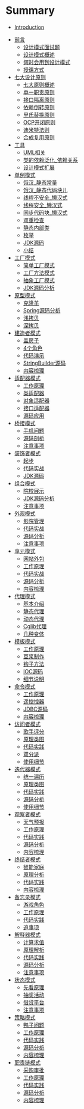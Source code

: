 # Summary

* [Introduction](./README.md)
- [前言]()
    - [设计模式面试题](./01_设计抹水泥面试题.md)
    - [设计模式概述](./02_设计模式概述.md)
    - [何时会用到设计模式](./03_何时会用到设计模式.md)
    - [授课方式](./04_授课方式.md)
- [七大设计原则]()
    - [七大原则概述](./05_七大原则.md)
    - [单一职责原则](./06_单一职责原则.md)
    - [接口隔离原则](./08_接口隔离原则.md)
    - [依赖倒转原则](./11_依赖倒转原则.md)
    - [里氏替换原则](./14_里氏替换原则.md)
    - [OCP开闭原则](./16_开闭原则.md)
    - [迪米特法则](./19_迪米特法则.md)
    - [合成复用原则](./22_合成复用原则.md)
- [工具]()
    - [UML相关](./23_UML相关.md)
    - [类的依赖泛化_依赖关系](./25_类的依赖泛化_依赖关系.md)
    - [设计模式扩展](./26_设计模式扩展.md)
- [单例模式]()
    - [饿汉_静态常量](./29_单例_饿汉_静态常量.md)
    - [饿汉_静态代码块儿](./30_单例_饿汉_静态代码块儿.md)
    - [线程不安全_懒汉式](./31_单例_线程不安全_懒汉式.md)
    - [线程安全_懒汉式](./32_单例_线程安全_懒汉式.md)
    - [同步代码块_懒汉式](./33_单例_同步代码块_懒汉式.md)
    - [双重检查](./34_单例_双重检查.md)
    - [静态内部类](./35_单例_静态内部类.md)
    - [枚举](./36_单例_枚举.md)
    - [JDK源码](./37_单例_JDK源码.md)
    - [小结](./38_单例_小结.md)
- [工厂模式]()
    - [简单工厂模式](./39_工厂模式_简单工厂模式.md)
    - [工厂方法模式](./43_工厂模式_工厂方法模式.md)
    - [抽象工厂模式](./45_工厂模式_抽象工厂模式.md)
    - [JDK源码分析](./46_工厂模式_JDK源码分析.md)
- [原型模式]()
    - [克隆羊](./49_原型模式_克隆羊.md)
    - [Spring源码分析](./51_原型模式_源码分析.md)
    - [浅拷贝](./52_原型模式_浅拷贝.md)
    - [深拷贝](./54_原型模式_深拷贝.md)
- [建造者模式]()
    - [盖房子](./55_建造者模式_盖房子.md)
    - [4个角色](./56_建造者模式_4个角色.md)
    - [代码演示](./57_建造者模式_代码演示.md)
    - [StringBuilder源码](./58_建造者模式_源码分析.md)
    - [内容梳理](./59_建造者模式_内容梳理.md)
- [适配器模式]()
    - [工作原理](./60_适配器模式_工作原理.md)
    - [类适配器](./61_类适配器_电压问题.md)
    - [对象适配器](./62_对象适配器_电压问题.md)
    - [接口适配器](./63_接口适配器_电压问题.md)
    - [源码应用](./64_适配器模式_源码分析.md)
- [桥接模式]()
    - [手机问题](./65_桥接模式_手机问题.md)
    - [源码剖析](./66_桥接模式_源码剖析.md)
    - [注意事项](./67_桥接模式_注意事项.md)
- [装饰者模式]()
    - [起步](./71_装饰者模式_起步.md)
    - [代码实战](./74_装饰者模式_代码实战.md)
    - [JDK源码](./75_装饰着模式_JDK源码.md)
- [组合模式]()
    - [院校展示](./77_组合模式_院校展示.md)
    - [JDK源码分析](./78_组合模式_源码分析.md)
    - [注意事项](./79_组合模式_注意事项.md)
- [外观模式]()
    - [影院管理](./81_外观模式_影院管理.md)
    - [代码实战](./82_外观模式_代码实战.md)
    - [源码分析](./83_外观模式_源码分析.md)
    - [注意事项](./84_外观模式_注意事项.md)    
- [享元模式]()
    - [网站外包](./86_享元模式_网站外包.md)
    - [工作原理](./87_享元模式_工作原理.md)
    - [代码实战](./88_享元模式_代码实战.md)
    - [源码分析](./89_享元模式_源码分析.md)
    - [内容梳理](./90_享元模式_内容梳理.md)
- [代理模式]()
    - [基本介绍](91_代理模式_基本介绍.md)
    - [静态代理](92_代理模式_静态代理.md)
    - [动态代理](93_代理模式_动态代理.md)
    - [Cglib代理](94_代理模式_Cglib代理.md)
    - [几种变体](95_代理模式_几种变体.md)
- [模板模式]()
    - [工作原理](./96_模板模式_工作原理.md)
    - [豆浆制作](./97_模板模式_豆浆制作.md)
    - [钩子方法](./98_模板模式_钩子方法.md)
    - [IOC源码](./99_模板模式_IOC源码.md)
    - [细节说明](./100_模板模式_细节说明.md)
- [命令模式]()  
    - [工作原理](./101_命令模式_工作原理.md)
    - [遥控控器](./101_命令模式_遥控控器.md)
    - [JDBC源码](./103_命令模式_JDBC源码.md)
    - [内容梳理](./105_命令模式_内容梳理.md)
- [访问者模式]()  
    - [歌手评分](./106_访问者模式_歌手评分.md)
    - [原理类图](./107_访问者模式_原理类图.md)
    - [代码实践](./108_访问者模式_代码实践.md)
    - [双分派](./109_访问者模式_双分派.md)
    - [使用细节](./110_访问者模式_使用细节.md)
- [迭代器模式]()  
    - [统一遍历](./111_迭代器模式_统一遍历.md)
    - [原理类图](./112_迭代器模式_原理类图.md)
    - [代码实践](./113_迭代器模式_代码实践.md)
    - [源码分析](./115_迭代器模式_源码分析.md)
    - [使用细节](./116_迭代器模式_使用细节.md)
- [观察者模式]()  
    - [天气预报](./117_观察者模式_天气预报.md)
    - [工作原理](./119_观察者模式_工作原理.md)
    - [代码实践](./120_观察者模式_代码实践.md)
    - [源码分析](./121_观察者模式_源码分析.md)
    - [内容梳理](./122_观察者模式_内容梳理.md)
- [终结者模式]()  
    - [智能家庭](./123_终结者模式_智能家庭.md)
    - [原理分析](./124_终结者模式_原理分析.md)
    - [代码实践](./125_终结者模式_代码实践.md)
    - [内容梳理](./126_终结者模式_内容梳理.md)
- [备忘录模式]()     
    - [游戏角色](./127_备忘录模式_游戏角色.md)
    - [工作原理](./128_备忘录模式_工作原理.md)
    - [代码实践](./129_备忘录模式_代码实践.md)
    - [追事项](./130_备忘录模式_追事项.md)
- [解释器模式]()  
    - [计算求值](./131_解释器模式_计算求值.md)
    - [原理解析](./132_解释器模式_原理解析.md)
    - [代码实践](./133_解释器模式_代码实践.md)
    - [源码分析](./134_解释器模式_源码分析.md)
    - [注意事项](./135_解释器模式_注意事项.md)
- [状态模式]()  
    - [先看原理](./136_状态模式_先看原理.md)
    - [抽奖活动](./137_状态模式_抽奖活动.md)
    - [借贷平台](./138_状态模式_借贷平台.md)
    - [注意事项](./139_状态模式_注意事项.md)
- [策略模式]()  
    - [鸭子问题](./140_策略模式_鸭子问题.md)
    - [工作原理](./141_策略模式_工作原理.md)
    - [代码实践](./142_策略模式_代码实践.md)
    - [源码分析](./143_策略模式_源码分析.md)
    - [内容梳理](./144_策略模式_内容梳理.md)
- [职责链模式]()  
    - [采购审批](./145_职责链模式_采购审批.md)
    - [工作原理](./146_职责链模式_工作原理.md)
    - [代码实践](./147_职责链模式_代码实践.md)
    - [源码分析](./148_职责链模式_源码分析.md)
    - [内容梳理](./149_职责链模式_内容梳理.md)